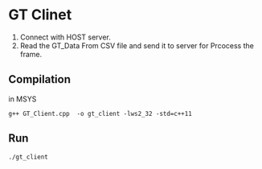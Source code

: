 # GT Clinet
1. Connect with HOST server.
2. Read the GT_Data From CSV file and send it to server for Prcocess the frame.

## Compilation
in MSYS
```console
g++ GT_Client.cpp  -o gt_client -lws2_32 -std=c++11
```

## Run

```console
./gt_client
```
